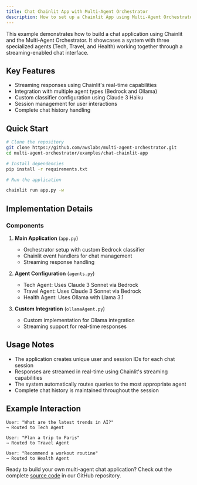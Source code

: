 ```yaml
---
title: Chat Chainlit App with Multi-Agent Orchestrator
description: How to set up a Chainlit App using Multi-Agent Orchestrator
---
```


This example demonstrates how to build a chat application using Chainlit and the Multi-Agent Orchestrator. It showcases a system with three specialized agents (Tech, Travel, and Health) working together through a streaming-enabled chat interface.

## Key Features
- Streaming responses using Chainlit's real-time capabilities
- Integration with multiple agent types (Bedrock and Ollama)
- Custom classifier configuration using Claude 3 Haiku
- Session management for user interactions
- Complete chat history handling

## Quick Start
```bash
# Clone the repository
git clone https://github.com/awslabs/multi-agent-orchestrator.git
cd multi-agent-orchestrator/examples/chat-chainlit-app

# Install dependencies
pip install -r requirements.txt

# Run the application

chainlit run app.py -w
```

## Implementation Details

### Components
1. **Main Application** (`app.py`)
   - Orchestrator setup with custom Bedrock classifier
   - Chainlit event handlers for chat management
   - Streaming response handling

2. **Agent Configuration** (`agents.py`)
   - Tech Agent: Uses Claude 3 Sonnet via Bedrock
   - Travel Agent: Uses Claude 3 Sonnet via Bedrock
   - Health Agent: Uses Ollama with Llama 3.1

3. **Custom Integration** (`ollamaAgent.py`)
   - Custom implementation for Ollama integration
   - Streaming support for real-time responses

## Usage Notes
- The application creates unique user and session IDs for each chat session
- Responses are streamed in real-time using Chainlit's streaming capabilities
- The system automatically routes queries to the most appropriate agent
- Complete chat history is maintained throughout the session

## Example Interaction
```plaintext
User: "What are the latest trends in AI?"
→ Routed to Tech Agent

User: "Plan a trip to Paris"
→ Routed to Travel Agent

User: "Recommend a workout routine"
→ Routed to Health Agent
```

Ready to build your own multi-agent chat application? Check out the complete [source code](https://github.com/awslabs/multi-agent-orchestrator/tree/main/examples/chat-chainlit-app) in our GitHub repository.
